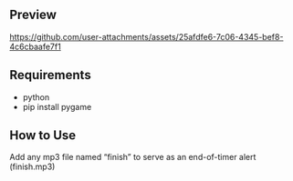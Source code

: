 ## Preview

https://github.com/user-attachments/assets/25afdfe6-7c06-4345-bef8-4c6cbaafe7f1

## Requirements

- python
- pip install pygame

## How to Use

Add any mp3 file named “finish” to serve as an end-of-timer alert (finish.mp3)
